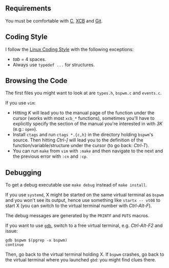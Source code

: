 ## Requirements

You must be comfortable with [C][1], [XCB][2] and [Git][3].

## Coding Style

I follow the [Linux Coding Style][4] with the following exceptions:
- *tab* = 4 spaces.
- Always use `typedef ...` for structures.

## Browsing the Code

The first files you might want to look at are `types.h`, `bspwm.c` and `events.c`.

If you use `vim`:
- Hitting *K* will lead you to the manual page of the function under the cursor (works with most `xcb_*` functions), sometimes you'll have to explicitly specify the section of the manual you're interested in with *3K* (e.g.: `open`).
- Install `ctags` and run `ctags *.{c,h}` in the directory holding `bspwm`'s source. Then hitting *Ctrl-]* will lead you to the definition of the function/variable/structure under the cursor (to go back: *Ctrl-T*).
- You can run `make` from `vim` with `:make` and then navigate to the next and the previous error with `:cn` and `:cp`.

## Debugging

To get a debug executable use `make debug` instead of `make install`.

If you use `systemd`, X might be started on the same virtual terminal as `bspwm` and you won't see its output, hence use something like `startx -- vt08` to start X (you can switch to the virtual terminal number *<n>* with *Ctrl-Alt-F<n>*).

The debug messages are generated by the `PRINTF` and `PUTS` macros.

If you want to use [`gdb`][5], switch to a free virtual terminal, e.g. *Ctrl-Alt-F2* and issue:

```
gdb bspwm $(pgrep -x bspwm)
continue
```

Then, go back to the virtual terminal holding X. If `bspwm` crashes, go back to the virtual terminal where you launched `gbd`: you might find clues there.

[1]: http://cm.bell-labs.com/cm/cs/cbook/
[2]: http://www.x.org/releases/X11R7.5/doc/libxcb/tutorial/
[3]: http://git-scm.com/documentation
[4]: http://www.kernel.org/doc/Documentation/CodingStyle
[5]: http://sourceware.org/gdb/current/onlinedocs/gdb/
